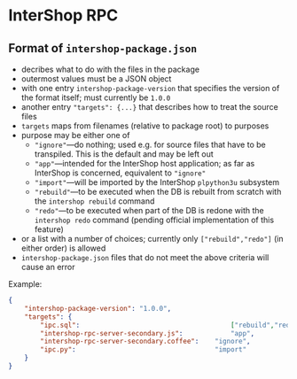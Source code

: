 
# InterShop RPC

## Format of `intershop-package.json`

*	decribes what to do with the files in the package
* outermost values must be a JSON object
* with one entry `intershop-package-version` that specifies the version of the format itself; must currently
  be `1.0.0`
* another entry `"targets": {...}` that describes how to treat the source files
* `targets` maps from filenames (relative to package root) to purposes
* purpose may be either one of
	* `"ignore"`—do nothing; used e.g. for source files that have to be transpiled. This is the default and
	  may be left out
	* `"app"`—intended for the InterShop host application; as far as InterShop is concerned, equivalent to
	  `"ignore"`
	* `"import"`—will be imported by the InterShop `plpython3u` subsystem
	* `"rebuild"`—to be executed when the DB is rebuilt from scratch with the `intershop rebuild` command
	* `"redo"`—to be executed when part of the DB is redone with the `intershop redo` command (pending
	  official implementation of this feature)
* or a list with a number of choices; currently only `["rebuild","redo"]` (in either order) is allowed
* `intershop-package.json` files that do not meet the above criteria will cause an error

Example:

```json
{
	"intershop-package-version": "1.0.0",
	"targets": {
		"ipc.sql":                          			["rebuild","redo"],
		"intershop-rpc-server-secondary.js":			"app",
		"intershop-rpc-server-secondary.coffee":	"ignore",
		"ipc.py":                               	"import"
	}
}
```



